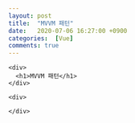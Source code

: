 ```yaml
---
layout: post
title:  "MVVM 패턴"
date:   2020-07-06 16:27:00 +0900
categories:  [Vue]
comments: true
---
```



<html>
  <title>TEST</title>
  <body>

    <div>
      <h1>MVVM 패턴</h1>
    </div>
    
    <div>
    
    </div>
    

  </body>
</html>

